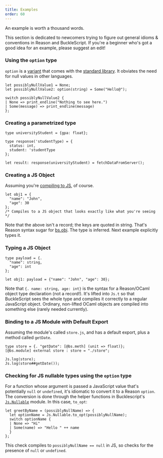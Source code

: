 ```yaml
---
title: Examples
order: 60
---
```


An example is worth a thousand words.

This section is dedicated to newcomers trying to figure out general idioms & conventions in Reason and BuckleScript. If you're a beginner who's got a good idea for an example, please suggest an edit!

### Using the `option` type

`option` is a [variant](/guide/language/variant) that comes with the [standard library](/api/index.html). It obviates the need for null values in other languages.

```reason
let possiblyNullValue1 = None;
let possiblyNullValue2: option(string) = Some("Hello@");

switch possiblyNullValue2 {
| None => print_endline("Nothing to see here.")
| Some(message) => print_endline(message)
};
```

### Creating a parametrized type

```reason
type universityStudent = {gpa: float};

type response('studentType) = {
  status: int,
  student: 'studentType
};

let result: response(universityStudent) = fetchDataFromServer();
```

### Creating a JS Object

Assuming you're [compiling to JS](/guide/javascript), of course.

```reason
let obj1 = {
  "name": "John",
  "age": 30
};
/* Compiles to a JS object that looks exactly like what you're seeing */
```

Note that the above isn't a record; the keys are quoted in string. That's Reason syntax sugar for [bs.obj](http://bucklescript.github.io/docs/en/object.html#creation). The type is inferred. Next example explicitly types it.

### Typing a JS Object

```reason
type payload = {.
  "name": string,
  "age": int
};

let obj1: payload = {"name": "John", "age": 30};
```

Note that `{. name: string, age: int}` is the syntax for a Reason/OCaml object type declaration (not a record!). It's lifted into `Js.t` so that BuckleScript sees the whole type and compiles it correctly to a regular JavaScript object. Ordinary, non-lifted OCaml objects are compiled into something else (rarely needed currently).

### Binding to a JS Module with Default Export

Assuming the module's called `store.js`, and has a default export, plus a method called `getDate`.

```reason
type store = {. "getDate": [@bs.meth] (unit => float)};
[@bs.module] external store : store = "./store";

Js.log(store);
Js.log(store##getDate());
```

### Checking for JS nullable types using the `option` type
For a function whose argument is passed a JavaScript value that's potentially `null` or `undefined`, it's idiomatic to convert it to a Reason `option`. The conversion is done through the helper functions in Bucklescript's [`Js.Nullable`](http://bucklescript.github.io/bucklescript/api/Js.html#TYPEnullable) module. In this case, `to_opt`:

```reason
let greetByName = (possiblyNullName) => {
  let optionName = Js.Nullable.to_opt(possiblyNullName);
  switch optionName {
  | None => "Hi"
  | Some(name) => "Hello " ++ name
  }
};
```

This check compiles to `possiblyNullName == null` in JS, so checks for the presence of `null` or `undefined`.
